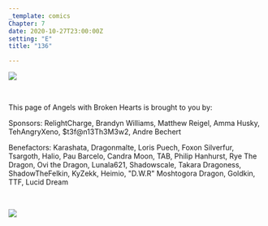 ```yaml
---
_template: comics
Chapter: 7
date: 2020-10-27T23:00:00Z
setting: "E"
title: "136"

---
```

![](/uploads/b-30.png)

<br>

<p align="left">This page of Angels with Broken Hearts is brought to you by:</p>

<p align="left">Sponsors: RelightCharge, Brandyn Williams, Matthew Reigel, Amma Husky, TehAngryXeno, $t3f@n13Th3M3w2, Andre Bechert </p>

<p align="left">Benefactors: Karashata, Dragonmalte, Loris Puech, Foxon Silverfur, Tsargoth, Halio, Pau Barcelo, Candra Moon, TAB, Philip Hanhurst, Rye The Dragon, Ovi the Dragon, Lunala621, Shadowscale, Takara Dragoness, ShadowTheFelkin, KyZekk, Heimio, "D.W.R" Moshtogora Dragon, Goldkin, TTF, Lucid Dream </p> <br>

[![](/uploads/patreon-banner-1.jpg)](http://patreon.com/mbsaunders)
